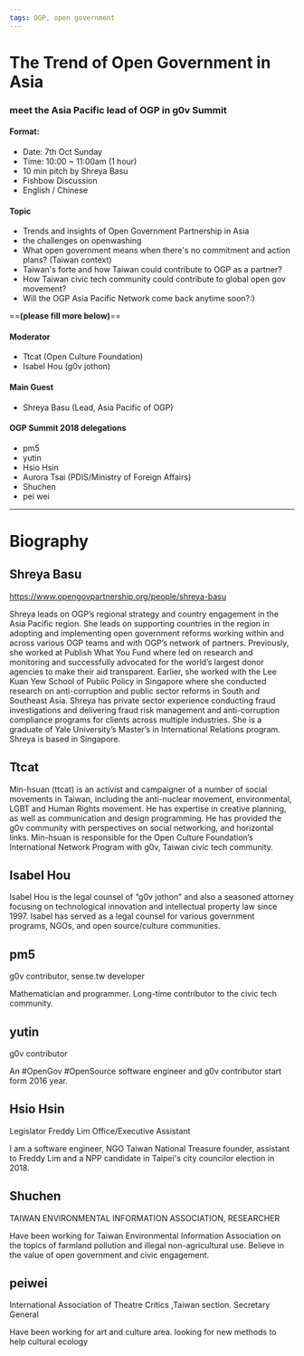 ```yaml
---
tags: OGP, open government
---
```


# The Trend of Open Government in Asia
### meet the Asia Pacific lead of OGP in g0v Summit

#### Format:

- Date: 7th Oct Sunday
- Time: 10:00 ~ 11:00am (1 hour)
- 10 min pitch by Shreya Basu 
- Fishbow Discussion
- English / Chinese

#### Topic

- Trends and insights of Open Government Partnership in Asia
- the challenges on openwashing
- What open government means when there's no commitment and action plans? (Taiwan context)
- Taiwan's forte and how Taiwan could contribute to OGP as a partner? 
- How Taiwan civic tech community could contribute to global open gov movement?
- Will the OGP Asia Pacific Network come back anytime soon?:)

==**(please fill more below)**==

#### Moderator
- Ttcat (Open Culture Foundation)
- Isabel Hou (g0v jothon)

#### Main Guest
- Shreya Basu (Lead, Asia Pacific of OGP)

#### OGP Summit 2018 delegations

- pm5
- yutin
- Hsio Hsin
- Aurora Tsai (PDIS/Ministry of Foreign Affairs)
- Shuchen
- pei wei

---

# Biography

## Shreya Basu

https://www.opengovpartnership.org/people/shreya-basu

Shreya leads on OGP’s regional strategy and country engagement in the Asia Pacific region. She leads on supporting countries in the region in adopting and implementing open government reforms working within and across various OGP teams and with OGP’s network of partners. Previously, she worked at Publish What You Fund where led on research and monitoring and successfully advocated for the world’s largest donor agencies to make their aid transparent. Earlier, she worked with the Lee Kuan Yew School of Public Policy in Singapore where she conducted research on anti-corruption and public sector reforms in South and Southeast Asia. Shreya has private sector experience conducting fraud investigations and delivering fraud risk management and anti-corruption compliance programs for clients across multiple industries. She is a graduate of Yale University’s Master’s in International Relations program. Shreya is based in Singapore.

## Ttcat

Min-hsuan (ttcat) is an activist and campaigner of a number of social movements in Taiwan, including the anti-nuclear movement, environmental, LGBT and Human Rights movement. He has expertise in creative planning, as well as communication and design programming. He has provided the g0v community with perspectives on social networking, and horizontal links. Min-hsuan is responsible for the Open Culture Foundation’s International Network Program with g0v, Taiwan civic tech community.

## Isabel Hou

Isabel Hou is the legal counsel of “g0v jothon” and also a seasoned attorney focusing on technological innovation and intellectual property law since 1997. Isabel has served as a legal counsel for various government programs, NGOs, and open source/culture communities.

## pm5

g0v contributor, sense.tw developer

Mathematician and programmer. Long-time contributor to the civic tech community.

## yutin

g0v contributor

An #OpenGov #OpenSource software engineer and g0v contributor start form 2016 year.

## Hsio Hsin

Legislator Freddy Lim Office/Executive Assistant

I am a software engineer, NGO Taiwan National Treasure founder, assistant to Freddy Lim and a NPP candidate in Taipei's city councilor election in 2018. 

## Shuchen

TAIWAN ENVIRONMENTAL INFORMATION ASSOCIATION, RESEARCHER

Have been working for Taiwan Environmental Information Association on the topics of farmland pollution and illegal non-agricultural use. Believe in the value of open government and civic engagement. 

## peiwei

International Association of Theatre Critics ,Taiwan section. Secretary General

Have been working for art and culture area. looking for new methods to help cultural ecology